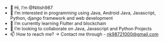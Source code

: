 - 👋 Hi, I’m @Nitish987
- 👀 I’m interested in programming using Java, Android Java, Javascript, Python, django framework and web development
- 🌱 I’m currently learning Flutter and blockchain
- 💞️ I’m looking to collaborate on Java, Javascript and Python Projects
- 📫 How to reach me? -> Contact me through - nk98721000@gmail.com

<!---
Nitish987/Nitish987 is a ✨ special ✨ repository because its `README.md` (this file) appears on your GitHub profile.
You can click the Preview link to take a look at your changes.
--->
